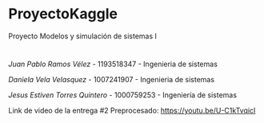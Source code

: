 # ProyectoKaggle
Proyecto Modelos y simulación de sistemas I
#
_Juan Pablo Ramos Vélez_ - 1193518347 - Ingenieria de sistemas

_Daniela Vela Velasquez_ - 1007241907 - Ingenieria de sistemas

_Jesus Estiven Torres Quintero_ - 1000759253 - Ingeniería de sistemas

Link de video de la entrega #2 Preprocesado: https://youtu.be/U-C1kTvqicI
